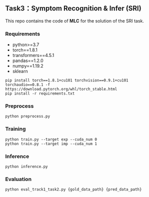 ## Task3：Symptom Recognition & Infer (SRI)

This repo contains the code of **MLC** for the solution of the SRI task.

### Requirements

- python>=3.7
- torch==1.8.1
- transformers==4.5.1
- pandas==1.2.0
- numpy==1.19.2
- sklearn

```shell
pip install torch==1.8.1+cu101 torchvision==0.9.1+cu101 torchaudio==0.8.1 -f https://download.pytorch.org/whl/torch_stable.html
pip install -r requirements.txt
```

### Preprocess 

```shell
python preprocess.py
```

### Training

```shell
python train.py --target exp --cuda_num 0
python train.py --target imp --cuda_num 1
```

### Inference

```shell
python inference.py
```

### Evaluation

```shell
python eval_track1_task2.py {gold_data_path} {pred_data_path}
```

